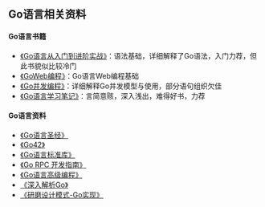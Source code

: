 ## Go语言相关资料

#### Go语言书籍

- [《Go语言从入门到进阶实战》](https://book.douban.com/subject/30240200/)：语法基础，详细解释了Go语法，入门力荐，但此书貌似比较冷门
- [《GoWeb编程》](https://book.douban.com/subject/27204133/)：Go语言Web编程基础
- [《Go并发编程》](https://book.douban.com/subject/27016236/)：详细解释Go并发模型与使用，部分语句组织欠佳
- [《Go语言学习笔记》](https://book.douban.com/subject/26832468/)：言简意赅，深入浅出，难得好书，力荐

#### Go语言资料

- [《Go语言圣经》](https://github.com/gopl-zh/gopl-zh.github.com)
- [《Go42》](https://github.com/ffhelicopter/Go42)
- [《Go语言标准库》](https://github.com/polaris1119/The-Golang-Standard-Library-by-Example)
- [《Go RPC 开发指南》](https://github.com/smallnest/go-rpc-programming-guide)
- [《Go语言高级编程》](https://github.com/chai2010/advanced-go-programming-book)
- [《深入解析Go》](https://github.com/tiancaiamao/go-internals)
- [《研磨设计模式-Go实现》](https://github.com/senghoo/golang-design-pattern)